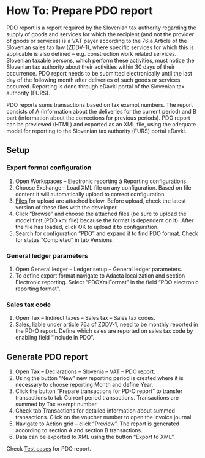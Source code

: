 # How To: Prepare PDO report

PDO report is a report required by the Slovenian tax authority regarding the supply of goods and services for which the recipient (and not the provider of goods or services) is a VAT payer according to the 76.a Article of the Slovenian sales tax law (ZDDV-1), where specific services for which this is applicable is also defined – e.g. construction work related services. Slovenian taxable persons, which perform these activities, must notice the Slovenian tax authority about their activities within 30 days of their occurrence. PDO report needs to be submitted electronically until the last day of the following month after deliveries of such goods or services occurred. Reporting is done through eDavki portal of the Slovenian tax authority (FURS).

PDO reports sums transactions based on tax exempt numbers. The report consists of A (information about the deliveries for the current period) and B part (information about the corrections for previous periods). PDO report can be previewed (HTML) and exported as an XML file, using the adequate model for reporting to the Slovenian tax authority (FURS) portal eDavki.

## Setup  

### Export format configuration 

1. Open Workspaces – Electronic reporting à Reporting configurations.
2. Choose Exchange – Load XML file on any configuration. Based on file content it will automatically upload to correct configuration. 
3. [Files](PDO-Report.zip) for upload are attached below. Before upload, check the latest version of these files with the developer.  
4. Click “Browse” and choose the attached files (be sure to upload the model first (PDO.xml file) because the format is dependent on it). After the file has loaded, click OK to upload it to configuration. 
5. Search for configuration “PDO” and expand it to find PDO format. Check for status “Completed” in tab Versions. 

### General ledger parameters

1. Open General ledger – Ledger setup – General ledger parameters.
2. To define export format navigate to Adacta localization and section Electronic reporting. Select “PDOXmlFormat” in the field “PDO electronic reporting format". 

### Sales tax code 

1. Open Tax – Indirect taxes – Sales tax – Sales tax codes.
2. Sales, liable under article 76a of ZDDV-1, need to be monthly reported in the PD-O report. Define which sales are reported on sales tax code by enabling field “Include in PDO”.  

## Generate PDO report 

1. Open Tax – Declarations – Slovenia – VAT – PDO report.
2. Using the button “New” new reporting period is created where it is necessary to choose reporting Month and define Year. 
3. Click the button “Prepare transactions for PD-O report” to transfer transactions to tab Current period transactions. Transactions are summed by Tax exempt number. 
4. Check tab Transactions for detailed information about summed transactions. Click on the voucher number to open the invoice journal. 
5. Navigate to Action grid – click “Preview”. The report is generated according to section A and section B transactions.
6. Data can be exported to XML using the button “Export to XML”.  

Check [Test cases](PDO-Report.zip) for PDO report.